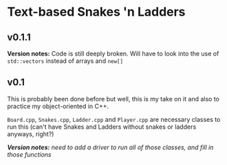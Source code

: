 # Text-based Snakes 'n Ladders

## v0.1.1

__Version notes:__ Code is still deeply broken. Will have to look into the use of `std::vectors` instead of arrays and `new[]`

## v0.1

This is probably been done before but well, this is my take on it and also to practice my object-oriented in C++.  

`Board.cpp`, `Snakes.cpp`, `Ladder.cpp` and `Player.cpp` are necessary classes to run this (can't have Snakes and Ladders without snakes or ladders anyways, right?)

___Version notes:__ need to add a driver to run all of those classes, and fill in those functions_